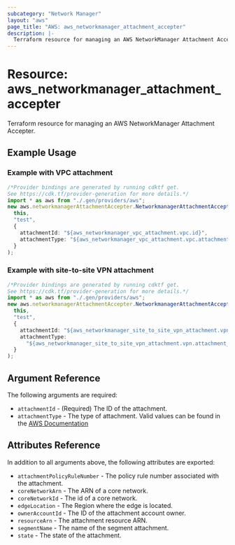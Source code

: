 ```yaml
---
subcategory: "Network Manager"
layout: "aws"
page_title: "AWS: aws_networkmanager_attachment_accepter"
description: |-
  Terraform resource for managing an AWS NetworkManager Attachment Accepter.
---
```


# Resource: aws\_networkmanager\_attachment\_accepter

Terraform resource for managing an AWS NetworkManager Attachment Accepter.

## Example Usage

### Example with VPC attachment

```typescript
/*Provider bindings are generated by running cdktf get.
See https://cdk.tf/provider-generation for more details.*/
import * as aws from "./.gen/providers/aws";
new aws.networkmanagerAttachmentAccepter.NetworkmanagerAttachmentAccepter(
  this,
  "test",
  {
    attachmentId: "${aws_networkmanager_vpc_attachment.vpc.id}",
    attachmentType: "${aws_networkmanager_vpc_attachment.vpc.attachment_type}",
  }
);

```

### Example with site-to-site VPN attachment

```typescript
/*Provider bindings are generated by running cdktf get.
See https://cdk.tf/provider-generation for more details.*/
import * as aws from "./.gen/providers/aws";
new aws.networkmanagerAttachmentAccepter.NetworkmanagerAttachmentAccepter(
  this,
  "test",
  {
    attachmentId: "${aws_networkmanager_site_to_site_vpn_attachment.vpn.id}",
    attachmentType:
      "${aws_networkmanager_site_to_site_vpn_attachment.vpn.attachment_type}",
  }
);

```

## Argument Reference

The following arguments are required:

* `attachmentId` - (Required) The ID of the attachment.
* `attachmentType` - The type of attachment. Valid values can be found in the [AWS Documentation](https://docs.aws.amazon.com/networkmanager/latest/APIReference/API_ListAttachments.html#API_ListAttachments_RequestSyntax)

## Attributes Reference

In addition to all arguments above, the following attributes are exported:

* `attachmentPolicyRuleNumber` - The policy rule number associated with the attachment.
* `coreNetworkArn` - The ARN of a core network.
* `coreNetworkId` - The id of a core network.
* `edgeLocation` - The Region where the edge is located.
* `ownerAccountId` - The ID of the attachment account owner.
* `resourceArn` - The attachment resource ARN.
* `segmentName` - The name of the segment attachment.
* `state` - The state of the attachment.
